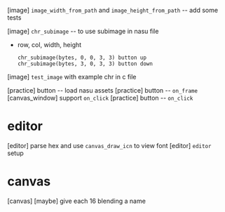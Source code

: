 [image] `image_width_from_path` and `image_height_from_path` -- add some tests

[image] `chr_subimage` -- to use subimage in nasu file

- row, col, width, height

  ```
  chr_subimage(bytes, 0, 0, 3, 3) button up
  chr_subimage(bytes, 3, 0, 3, 3) button down
  ```

[image] `test_image` with example chr in c file

[practice] button -- load nasu assets
[practice] button -- `on_frame`
[canvas_window] support `on_click`
[practice] button -- `on_click`

# editor

[editor] parse hex and use `canvas_draw_icn` to view font
[editor] `editor` setup

# canvas

[canvas] [maybe] give each 16 blending a name
